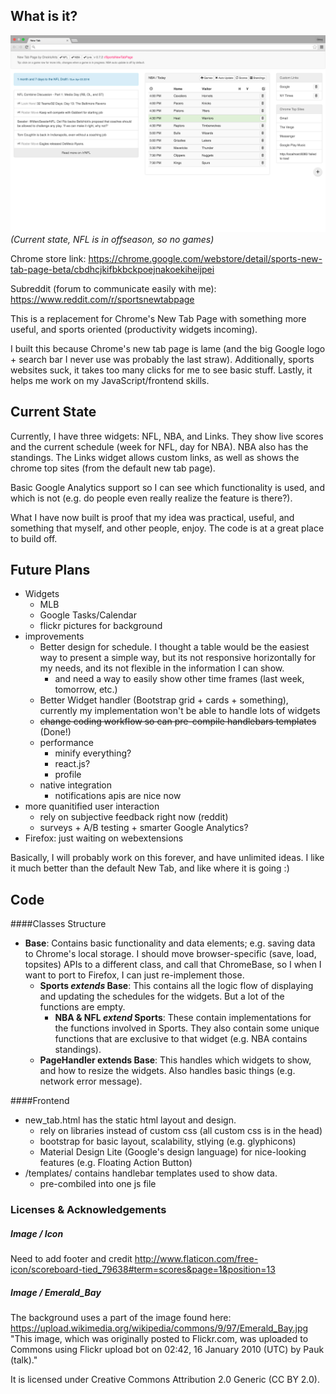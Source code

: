 
[//]: #	"NOTE TO SELF: update this more regularly"

## What is it?
![Screenshot](./screenshots/2016.02.24_overview.png?raw=true)
*(Current state, NFL is in offseason, so no games)*

Chrome store link:
https://chrome.google.com/webstore/detail/sports-new-tab-page-beta/cbdhcjkifbkbckpoejnakoekiheijpei

Subreddit (forum to communicate easily with me): https://www.reddit.com/r/sportsnewtabpage

This is a replacement for Chrome's New Tab Page with something more useful, and sports oriented (productivity widgets incoming).

I built this because Chrome's new tab page is lame (and the big Google logo + search bar I never use was probably the last straw). Additionally, sports websites suck, it takes too many clicks for me to see basic stuff. Lastly, it helps me work on my JavaScript/frontend skills.

## Current State
Currently, I have three widgets: NFL, NBA, and Links. They show live scores and the current schedule (week for NFL, day for NBA). NBA also has the standings. The Links widget allows custom links, as well as shows the chrome top sites (from the default new tab page).

Basic Google Analytics support so I can see which functionality is used, and which is not (e.g. do people even really realize the feature is there?).

What I have now built is proof that my idea was practical, useful, and something that myself, and other people, enjoy. The code is at a great place to build off. 

## Future Plans

* Widgets
    - MLB
    - Google Tasks/Calendar
    - flickr pictures for background
* improvements
    - Better design for schedule. I thought a table would be the easiest way to present a simple way, but its not responsive horizontally for my needs, and its not flexible in the information I can show.
        + and need a way to easily show other time frames (last week, tomorrow, etc.)
    - Better Widget handler (Bootstrap grid + cards + something), currently my implementation won't be able to handle lots of widgets
    - ~~change coding workflow so can pre-compile handlebars templates~~ (Done!)
    - performance
        + minify everything?
        + react.js?
        + profile
    - native integration
        + notifications apis are nice now
* more quanitified user interaction
    - rely on subjective feedback right now (reddit)
    - surveys + A/B testing + smarter Google Analytics?
* Firefox: just waiting on webextensions

Basically, I will probably work on this forever, and have unlimited ideas. I like it much better than the default New Tab, and like where it is going :)

## Code

####Classes Structure

* **Base**: Contains basic functionality and data elements; e.g. saving data to Chrome's local storage. I should move browser-specific (save, load, topsites) APIs to a different class, and call that ChromeBase, so I when I want to port to Firefox, I can just re-implement those.
    - **Sports *extends* Base**: This contains all the logic flow of displaying and updating the schedules for the widgets. But a lot of the functions are empty.
        + **NBA & NFL *extend* Sports**: These contain implementations for the functions involved in Sports. They also contain some unique functions that are exclusive to that widget (e.g. NBA contains standings).
    - **PageHandler **extends** Base**: This handles which widgets to show, and how to resize the widgets. Also handles basic things (e.g. network error message).

####Frontend
* new_tab.html has the static html layout and design.
    - rely on libraries instead of custom css (all custom css is in the head)
    - bootstrap for basic layout, scalability, stlying (e.g. glyphicons)
    - Material Design Lite (Google's design language) for nice-looking features (e.g. Floating Action Button)
* /templates/ contains handlebar templates used to show data.
    - pre-combiled into one js file

### Licenses & Acknowledgements  

##### Image / Icon

Need to add footer and credit http://www.flaticon.com/free-icon/scoreboard-tied_79638#term=scores&page=1&position=13

##### Image / Emerald_Bay
The background uses a part of the image found here:
https://upload.wikimedia.org/wikipedia/commons/9/97/Emerald_Bay.jpg
"This image, which was originally posted to Flickr.com, was uploaded to Commons using Flickr upload bot on 02:42, 16 January 2010 (UTC) by Pauk (talk)."

It is licensed under Creative Commons Attribution 2.0 Generic (CC BY 2.0).